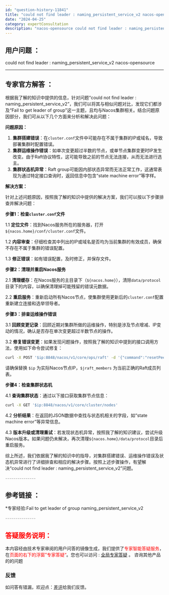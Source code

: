 ```yaml
---
id: "question-history-11841"
title: "could not find leader : naming_persistent_service_v2 nacos-opensource"
date: "2024-04-25"
category: expertConsultation
description: "nacos-opensource could not find leader : naming_persistent_service_v2"
---
```


## 用户问题 ： 
 could not find leader : naming_persistent_service_v2 nacos-opensource 

---------------
## 专家官方解答 ：

根据我了解的知识中提供的信息，针对问题“could not find leader : naming_persistent_service_v2”，我们可以将其与相似问题对比，发现它们都涉及“Fail to get leader of group”这一主题，且均与Nacos集群相关。结合问题原因部分，我们可从以下几个方面来分析和解决此问题：

**问题原因：**

1. **集群搭建错误**：在`cluster.conf`文件中可能存在不属于集群的IP或域名，导致部署集群时配置错误。
2. **集群运维操作错误**：如单次变更超过半数的节点，或单节点集群变更时IP发生改变。由于Raft协议特性，这可能导致之前的节点无法连接，从而无法进行选主。
3. **集群状态机异常**：Raft group可能因内部状态异常而无法正常工作，这通常表现为通过特定接口查询时，返回信息中包含“state machine error”等字样。

**解决方案：**

针对上述问题原因，按照我了解的知识中提供的解决方案，我们可以按以下步骤排查并解决问题：

**步骤1：检查`cluster.conf`文件**

1.1 **定位文件**：找到Nacos服务所在的服务器，打开`${nacos.home}/conf/cluster.conf`文件。

1.2 **内容审查**：仔细检查其中列出的IP或域名是否均为当前集群的有效成员，确保不存在不属于集群的错误配置。

1.3 **修正错误**：如有错误配置，及时修正，并保存文件。

**步骤2：清理并重启Nacos服务**

2.1 **清理缓存**：在Nacos服务的主目录下（`${nacos.home}`），清除`data/protocol`目录下的内容，以确保清理掉可能残留的错误元数据。

2.2 **重启服务**：重新启动所有Nacos节点，使集群使用更新后的`cluster.conf`配置重新建立连接和选举领导者。

**步骤3：排查运维操作错误**

3.1 **回顾变更记录**：回顾近期对集群所做的运维操作，特别是涉及节点增减、IP变动的情况，确认是否存在单次变更超过半数节点的操作。

3.2 **修复错误变更**：如果发现问题操作，按照我了解的知识中提到的接口调用方法，使用如下命令尝试修复：

```bash
curl -X POST '$ip:8848/nacos/v1/core/ops/raft' -d '{"command":"resetPeers","value":"$jraft_members"}'
```

请确保替换 `$ip` 为实际Nacos节点IP，`$jraft_members` 为当前正确的Raft成员列表。

**步骤4：检查集群状态机**

4.1 **查询集群状态**：通过以下接口获取集群节点信息：

```bash
curl -X GET '$ip:8848/nacos/v1/core/cluster/nodes'
```

4.2 **分析结果**：在返回的JSON数据中查找与状态机相关的字段，如“state machine error”等异常信息。

4.3 **版本升级或清理重试**：若发现状态机异常，按照我了解的知识建议，尝试升级Nacos版本。如果问题仍未解决，再次清理`${nacos.home}/data/protocol`目录后重启服务。

综上所述，我们依据我了解的知识中的指导，对集群搭建错误、运维操作错误及状态机异常进行了详细排查和相应的解决步骤。按照上述步骤操作，有望解决“could not find leader : naming_persistent_service_v2”问题。


<font color="#949494">---------------</font> 


## 参考链接 ：

*专家经验:Fail to get leader of group naming_persistent_service_v2 


 <font color="#949494">---------------</font> 
 


## <font color="#FF0000">答疑服务说明：</font> 

本内容经由技术专家审阅的用户问答的镜像生成，我们提供了<font color="#FF0000">专家智能答疑服务</font>，在<font color="#FF0000">页面的右下的浮窗”专家答疑“</font>。您也可以访问 : [全局专家答疑](https://opensource.alibaba.com/chatBot) 。 咨询其他产品的的问题

### 反馈
如问答有错漏，欢迎点：[差评](https://ai.nacos.io/user/feedbackByEnhancerGradePOJOID?enhancerGradePOJOId=11846)给我们反馈。
